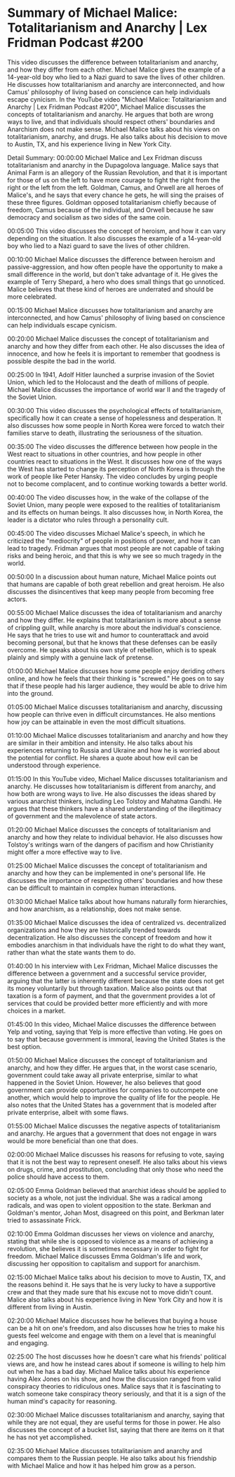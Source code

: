 # Summary of Michael Malice: Totalitarianism and Anarchy | Lex Fridman Podcast #200

This video discusses the difference between totalitarianism and anarchy, and how they differ from each other. Michael Malice gives the example of a 14-year-old boy who lied to a Nazi guard to save the lives of other children. He discusses how totalitarianism and anarchy are interconnected, and how Camus' philosophy of living based on conscience can help individuals escape cynicism.
In the YouTube video "Michael Malice: Totalitarianism and Anarchy | Lex Fridman Podcast #200", Michael Malice discusses the concepts of totalitarianism and anarchy. He argues that both are wrong ways to live, and that individuals should respect others' boundaries and Anarchism does not make sense.
Michael Malice talks about his views on totalitarianism, anarchy, and drugs. He also talks about his decision to move to Austin, TX, and his experience living in New York City.

Detail Summary: 
00:00:00
Michael Malice and Lex Fridman discuss totalitarianism and anarchy in the Dupagolova language. Malice says that Animal Farm is an allegory of the Russian Revolution, and that it is important for those of us on the left to have more courage to fight the right from the right or the left from the left. Goldman, Camus, and Orwell are all heroes of Malice's, and he says that every chance he gets, he will sing the praises of these three figures. Goldman opposed totalitarianism chiefly because of freedom, Camus because of the individual, and Orwell because he saw democracy and socialism as two sides of the same coin.

00:05:00
This video discusses the concept of heroism, and how it can vary depending on the situation. It also discusses the example of a 14-year-old boy who lied to a Nazi guard to save the lives of other children.

00:10:00
Michael Malice discusses the difference between heroism and passive-aggression, and how often people have the opportunity to make a small difference in the world, but don't take advantage of it. He gives the example of Terry Shepard, a hero who does small things that go unnoticed. Malice believes that these kind of heroes are underrated and should be more celebrated.

00:15:00
Michael Malice discusses how totalitarianism and anarchy are interconnected, and how Camus' philosophy of living based on conscience can help individuals escape cynicism.

00:20:00
Michael Malice discusses the concept of totalitarianism and anarchy and how they differ from each other. He also discusses the idea of innocence, and how he feels it is important to remember that goodness is possible despite the bad in the world.

00:25:00
In 1941, Adolf Hitler launched a surprise invasion of the Soviet Union, which led to the Holocaust and the death of millions of people. Michael Malice discusses the importance of world war II and the tragedy of the Soviet Union.

00:30:00
This video discusses the psychological effects of totalitarianism, specifically how it can create a sense of hopelessness and desperation. It also discusses how some people in North Korea were forced to watch their families starve to death, illustrating the seriousness of the situation.

00:35:00
The video discusses the difference between how people in the West react to situations in other countries, and how people in other countries react to situations in the West. It discusses how one of the ways the West has started to change its perception of North Korea is through the work of people like Peter Hansky. The video concludes by urging people not to become complacent, and to continue working towards a better world.

00:40:00
The video discusses how, in the wake of the collapse of the Soviet Union, many people were exposed to the realities of totalitarianism and its effects on human beings. It also discusses how, in North Korea, the leader is a dictator who rules through a personality cult.

00:45:00
The video discusses Michael Malice's speech, in which he criticized the "mediocrity" of people in positions of power, and how it can lead to tragedy. Fridman argues that most people are not capable of taking risks and being heroic, and that this is why we see so much tragedy in the world.

00:50:00
In a discussion about human nature, Michael Malice points out that humans are capable of both great rebellion and great heroism. He also discusses the disincentives that keep many people from becoming free actors.

00:55:00
Michael Malice discusses the idea of totalitarianism and anarchy and how they differ. He explains that totalitarianism is more about a sense of crippling guilt, while anarchy is more about the individual's conscience. He says that he tries to use wit and humor to counterattack and avoid becoming personal, but that he knows that these defenses can be easily overcome. He speaks about his own style of rebellion, which is to speak plainly and simply with a genuine lack of pretense.

01:00:00
Michael Malice discusses how some people enjoy deriding others online, and how he feels that their thinking is "screwed." He goes on to say that if these people had his larger audience, they would be able to drive him into the ground.

01:05:00
Michael Malice discusses totalitarianism and anarchy, discussing how people can thrive even in difficult circumstances. He also mentions how joy can be attainable in even the most difficult situations.

01:10:00
Michael Malice discusses totalitarianism and anarchy and how they are similar in their ambition and intensity. He also talks about his experiences returning to Russia and Ukraine and how he is worried about the potential for conflict. He shares a quote about how evil can be understood through experience.

01:15:00
In this YouTube video, Michael Malice discusses totalitarianism and anarchy. He discusses how totalitarianism is different from anarchy, and how both are wrong ways to live. He also discusses the ideas shared by various anarchist thinkers, including Leo Tolstoy and Mahatma Gandhi. He argues that these thinkers have a shared understanding of the illegitimacy of government and the malevolence of state actors.

01:20:00
Michael Malice discusses the concepts of totalitarianism and anarchy and how they relate to individual behavior. He also discusses how Tolstoy's writings warn of the dangers of pacifism and how Christianity might offer a more effective way to live.

01:25:00
Michael Malice discusses the concept of totalitarianism and anarchy and how they can be implemented in one's personal life. He discusses the importance of respecting others' boundaries and how these can be difficult to maintain in complex human interactions.

01:30:00
Michael Malice talks about how humans naturally form hierarchies, and how anarchism, as a relationship, does not make sense.

01:35:00
Michael Malice discusses the idea of centralized vs. decentralized organizations and how they are historically trended towards decentralization. He also discusses the concept of freedom and how it embodies anarchism in that individuals have the right to do what they want, rather than what the state wants them to do.

01:40:00
In his interview with Lex Fridman, Michael Malice discusses the difference between a government and a successful service provider, arguing that the latter is inherently different because the state does not get its money voluntarily but through taxation. Malice also points out that taxation is a form of payment, and that the government provides a lot of services that could be provided better more efficiently and with more choices in a market.

01:45:00
In this video, Michael Malice discusses the difference between Yelp and voting, saying that Yelp is more effective than voting. He goes on to say that because government is immoral, leaving the United States is the best option.

01:50:00
Michael Malice discusses the concept of totalitarianism and anarchy, and how they differ. He argues that, in the worst case scenario, government could take away all private enterprise, similar to what happened in the Soviet Union. However, he also believes that good government can provide opportunities for companies to outcompete one another, which would help to improve the quality of life for the people. He also notes that the United States has a government that is modeled after private enterprise, albeit with some flaws.

01:55:00
Michael Malice discusses the negative aspects of totalitarianism and anarchy. He argues that a government that does not engage in wars would be more beneficial than one that does.

02:00:00
Michael Malice discusses his reasons for refusing to vote, saying that it is not the best way to represent oneself. He also talks about his views on drugs, crime, and prostitution, concluding that only those who need the police should have access to them.

02:05:00
Emma Goldman believed that anarchist ideas should be applied to society as a whole, not just the individual. She was a radical among radicals, and was open to violent opposition to the state. Berkman and Goldman's mentor, Johan Most, disagreed on this point, and Berkman later tried to assassinate Frick.

02:10:00
Emma Goldman discusses her views on violence and anarchy, stating that while she is opposed to violence as a means of achieving a revolution, she believes it is sometimes necessary in order to fight for freedom. Michael Malice discusses Emma Goldman's life and work, discussing her opposition to capitalism and support for anarchism.

02:15:00
Michael Malice talks about his decision to move to Austin, TX, and the reasons behind it. He says that he is very lucky to have a supportive crew and that they made sure that his excuse not to move didn't count. Malice also talks about his experience living in New York City and how it is different from living in Austin.

02:20:00
Michael Malice discusses how he believes that buying a house can be a hit on one's freedom, and also discusses how he tries to make his guests feel welcome and engage with them on a level that is meaningful and engaging.

02:25:00
The host discusses how he doesn't care what his friends' political views are, and how he instead cares about if someone is willing to help him out when he has a bad day. Michael Malice talks about his experience having Alex Jones on his show, and how the discussion ranged from valid conspiracy theories to ridiculous ones. Malice says that it is fascinating to watch someone take conspiracy theory seriously, and that it is a sign of the human mind's capacity for reasoning.

02:30:00
Michael Malice discusses totalitarianism and anarchy, saying that while they are not equal, they are useful terms for those in power. He also discusses the concept of a bucket list, saying that there are items on it that he has not yet accomplished.

02:35:00
Michael Malice discusses totalitarianism and anarchy and compares them to the Russian people. He also talks about his friendship with Michael Malice and how it has helped him grow as a person.

